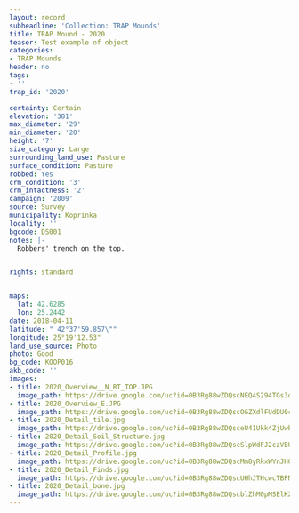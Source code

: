 ```yaml
---
layout: record
subheadline: 'Collection: TRAP Mounds'
title: TRAP Mound - 2020
teaser: Test example of object
categories:
- TRAP Mounds
header: no
tags:
- ''
trap_id: '2020'

certainty: Certain
elevation: '381'
max_diameter: '29'
min_diameter: '20'
height: '7'
size_category: Large
surrounding_land_use: Pasture
surface_condition: Pasture
robbed: Yes
crm_condition: '3'
crm_intactness: '2'
campaign: '2009'
source: Survey
municipality: Koprinka
locality: ''
bgcode: DS001
notes: |-
  Robbers' trench on the top.


rights: standard


maps:
  lat: 42.6285
  lon: 25.2442
date: 2018-04-11
latitude: " 42°37'59.857\""
longitude: 25°19'12.53"
land_use_source: Photo
photo: Good
bg_code: KOOP016
akb_code: ''
images:
- title: 2020_Overview__N_RT_TOP.JPG
  image_path: https://drive.google.com/uc?id=0B3Rg88wZDQscNEQ4S294TGs3dVk
- title: 2020_Overview_E.JPG
  image_path: https://drive.google.com/uc?id=0B3Rg88wZDQscOGZXdlFUdDU0cms
- title: 2020_Detail_tile.jpg
  image_path: https://drive.google.com/uc?id=0B3Rg88wZDQsceU41Ukk4ZjUwbUU
- title: 2020_Detail_Soil_Structure.jpg
  image_path: https://drive.google.com/uc?id=0B3Rg88wZDQscSlpWdFJ2czVBUEE
- title: 2020_Detail_Profile.jpg
  image_path: https://drive.google.com/uc?id=0B3Rg88wZDQscMm8yRkxWYnJHQkU
- title: 2020_Detail_Finds.jpg
  image_path: https://drive.google.com/uc?id=0B3Rg88wZDQscUHhJTHcwcTBPNmc
- title: 2020_Detail_bone.jpg
  image_path: https://drive.google.com/uc?id=0B3Rg88wZDQscblZhM0pMSElKZjA
---
```

